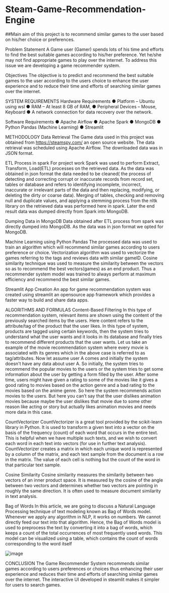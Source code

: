# Steam-Game-Recommendation-Engine

##Main aim of this project is to recommend similar games to the user based on his/her choice or preferences.

Problem Statement
A Game user (Gamer) spends lots of his time and efforts to find the best suitable games according to his/her preference. Yet he/she may not find appropriate games to play over the internet. To address this issue we are developing a game recommender system.

Objectives
The objective is to predict and recommend the best suitable games to the user according to the users choice to enhance the user experience and to reduce their time and efforts of searching similar games over the internet.

SYSTEM REQUIREMENTS
Hardware Requirements
● Platform – Ubuntu using wsl
● RAM – At least 8 GB of RAM,
● Peripheral Devices – Mouse, Keyboard
● A network connection for data recovery over the network.

Software Requirements
● Apache Airflow
● Apache Spark
● MongoDB
● Python Pandas (Machine Learning)
● Streamlit

METHODOLOGY
Data Retrieval
The Game data used in this project was obtained from https://steamspy.com/ an open source website. The data retrieval was scheduled using Apache Airflow. The downloaded data was in JSON format.

ETL Process in spark
For project work Spark was used to perform Extract, Transform, Load(ETL) processes on the retrieved data. As the data was obtained in json format the data needed to be cleaned( the process of detecting and correcting corrupt or inaccurate records from record set, tables or database and refers to identifying incomplete, incorrect, inaccurate or irrelevant parts of the data and then replacing, modifying, or deleting the dirty or coarse data). Merging of tables, checking and removing null and duplicate values, and applying a stemming process from the nltk library on the retrieved data was performed here in spark. Later the end result data was dumped directly from Spark into MongoDB.

Dumping Data in MongoDB
Data obtained after ETL process from spark was directly dumped into MongoDB. As the data was in json format we opted for MongoDB.

Machine Learning using Python Pandas
The processed data was used to train an algorithm which will recommend similar games according to users preference or choice. Vectorization algorithm was used to vectorize the games referring to the tags and reviews data with similar gameID. Cosine similarity technique was used to measure the similarity between the vectors so as to recommend the best vectors(games) as an end product. Thus a recommender system model was trained to always perform at maximum efficiency and recommend the best similar games.

Streamlit App Creation
An app for game recommendation system was created using streamlit an opensource app framework which provides a faster way to build and share data apps.

ALGORITHMS AND FORMULAS
Content-Based Filtering
In this type of recommendation system, relevant items are shown using the content of the previously searched items by the users. Here content refers to the attribute/tag of the product that the user likes. In this type of system, products are tagged using certain keywords, then the system tries to understand what the user wants and it looks in its database and finally tries to recommend different products that the user wants.
Let us take an example of the movie recommendation system where every movie is associated with its genres which in the above case is referred to as tag/attributes. Now let assume user A comes and initially the system doesn't have any data about user A. So initially, the system tries to recommend the popular movies to the users or the system tries to get some information about the user by getting a form filled by the user. After some time, users might have given a rating to some of the movies like it gives a good rating to movies based on the action genre and a bad rating to the movies based on the anime genre. So here the system recommends action movies to the users. But here you can’t say that the user dislikes animation movies because maybe the user dislikes that movie due to some other reason like acting or story but actually likes animation movies and needs more data in this case.

CountVectorizer
CountVectorizer is a great tool provided by the scikit-learn library in Python. It is used to transform a given text into a vector on the basis of the frequency (count) of each word that occurs in the entire text. This is helpful when we have multiple such texts, and we wish to convert each word in each text into vectors (for use in further text analysis).
CountVectorizer creates a matrix in which each unique word is represented by a column of the matrix, and each text sample from the document is a row in the matrix. The value of each cell is nothing but the count of the word in that particular text sample.

Cosine Similarity
Cosine similarity measures the similarity between two vectors of an inner product space. It is measured by the cosine of the angle between two vectors and determines whether two vectors are pointing in roughly the same direction. It is often used to measure document similarity in text analysis.

Bag of Words
In this article, we are going to discuss a Natural Language Processing technique of text modeling known as Bag of Words model. Whenever we apply any algorithm in NLP, it works on numbers. We cannot directly feed our text into that algorithm. Hence, the Bag of Words model is used to preprocess the text by converting it into a bag of words, which keeps a count of the total occurrences of most frequently used words. This model can be visualized using a table, which contains the count of words corresponding to the word itself

![image](https://github.com/not-harsh/Steam-Game-Recommendation-Engine/assets/141590635/a41a887e-4019-415b-a454-b9c3eccee01a)

CONCLUSION
The Game Recommender System recommends similar games according to users preferences or choices thus enhancing their user experience and reduces their time and efforts of searching similar games over the internet. The interactive UI developed in steamlit makes it simpler for users to search games.
